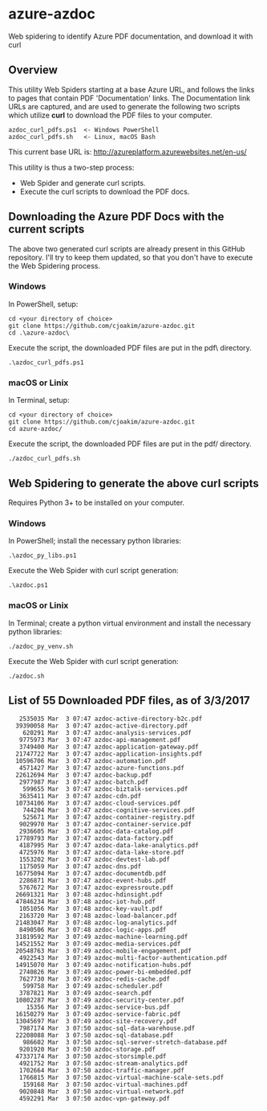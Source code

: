 # azure-azdoc

Web spidering to identify Azure PDF documentation, and download it with curl

## Overview

This utility Web Spiders starting at a base Azure URL, and follows the links to
pages that contain PDF 'Documentation' links.  The Documentation link URLs are
captured, and are used to generate the following two scripts which utilize **curl**
to download the PDF files to your computer.
```
azdoc_curl_pdfs.ps1  <- Windows PowerShell
azdoc_curl_pdfs.sh   <- Linux, macOS Bash
```

This current base URL is: 
http://azureplatform.azurewebsites.net/en-us/

This utility is thus a two-step process:
- Web Spider and generate curl scripts.
- Execute the curl scripts to download the PDF docs.


## Downloading the Azure PDF Docs with the current scripts

The above two generated curl scripts are already present in this GitHub repository.
I'll try to keep them updated, so that you don't have to execute the Web Spidering
process.

### Windows

In PowerShell, setup:
```
cd <your directory of choice>
git clone https://github.com/cjoakim/azure-azdoc.git
cd .\azure-azdoc\
```

Execute the script, the downloaded PDF files are put in the pdf\ directory.
```
.\azdoc_curl_pdfs.ps1
```

### macOS or Linix

In Terminal, setup:
```
cd <your directory of choice>
git clone https://github.com/cjoakim/azure-azdoc.git
cd azure-azdoc/
```

Execute the script, the downloaded PDF files are put in the pdf/ directory.
```
./azdoc_curl_pdfs.sh
```

## Web Spidering to generate the above curl scripts

Requires Python 3+ to be installed on your computer.

### Windows

In PowerShell; install the necessary python libraries:
```
.\azdoc_py_libs.ps1
```

Execute the Web Spider with curl script generation:
```
.\azdoc.ps1
```

### macOS or Linix

In Terminal; create a python virtual environment and install the necessary python libraries:
```
./azdoc_py_venv.sh
```

Execute the Web Spider with curl script generation:
```
./azdoc.sh
```

## List of 55 Downloaded PDF files, as of 3/3/2017

```
   2535035 Mar  3 07:47 azdoc-active-directory-b2c.pdf
  39390058 Mar  3 07:47 azdoc-active-directory.pdf
    620291 Mar  3 07:47 azdoc-analysis-services.pdf
   9775973 Mar  3 07:47 azdoc-api-management.pdf
   3749400 Mar  3 07:47 azdoc-application-gateway.pdf
  21747722 Mar  3 07:47 azdoc-application-insights.pdf
  10596706 Mar  3 07:47 azdoc-automation.pdf
   4571427 Mar  3 07:47 azdoc-azure-functions.pdf
  22612694 Mar  3 07:47 azdoc-backup.pdf
   2977987 Mar  3 07:47 azdoc-batch.pdf
    599655 Mar  3 07:47 azdoc-biztalk-services.pdf
   3635411 Mar  3 07:47 azdoc-cdn.pdf
  10734106 Mar  3 07:47 azdoc-cloud-services.pdf
    744204 Mar  3 07:47 azdoc-cognitive-services.pdf
    525671 Mar  3 07:47 azdoc-container-registry.pdf
   9029970 Mar  3 07:47 azdoc-container-service.pdf
   2936605 Mar  3 07:47 azdoc-data-catalog.pdf
  17789793 Mar  3 07:47 azdoc-data-factory.pdf
   4187995 Mar  3 07:47 azdoc-data-lake-analytics.pdf
   4725976 Mar  3 07:47 azdoc-data-lake-store.pdf
   1553202 Mar  3 07:47 azdoc-devtest-lab.pdf
   1175059 Mar  3 07:47 azdoc-dns.pdf
  16775094 Mar  3 07:47 azdoc-documentdb.pdf
   2286871 Mar  3 07:47 azdoc-event-hubs.pdf
   5767672 Mar  3 07:47 azdoc-expressroute.pdf
  26691321 Mar  3 07:48 azdoc-hdinsight.pdf
  47846234 Mar  3 07:48 azdoc-iot-hub.pdf
   1051056 Mar  3 07:48 azdoc-key-vault.pdf
   2163720 Mar  3 07:48 azdoc-load-balancer.pdf
  21483047 Mar  3 07:48 azdoc-log-analytics.pdf
   8490506 Mar  3 07:48 azdoc-logic-apps.pdf
  31819592 Mar  3 07:49 azdoc-machine-learning.pdf
  14521552 Mar  3 07:49 azdoc-media-services.pdf
  20548763 Mar  3 07:49 azdoc-mobile-engagement.pdf
   4922543 Mar  3 07:49 azdoc-multi-factor-authentication.pdf
  14915070 Mar  3 07:49 azdoc-notification-hubs.pdf
   2740826 Mar  3 07:49 azdoc-power-bi-embedded.pdf
   7627730 Mar  3 07:49 azdoc-redis-cache.pdf
    599758 Mar  3 07:49 azdoc-scheduler.pdf
   3787821 Mar  3 07:49 azdoc-search.pdf
  10802287 Mar  3 07:49 azdoc-security-center.pdf
     15356 Mar  3 07:49 azdoc-service-bus.pdf
  16150279 Mar  3 07:49 azdoc-service-fabric.pdf
  13045697 Mar  3 07:49 azdoc-site-recovery.pdf
   7987174 Mar  3 07:50 azdoc-sql-data-warehouse.pdf
  22208088 Mar  3 07:50 azdoc-sql-database.pdf
    986602 Mar  3 07:50 azdoc-sql-server-stretch-database.pdf
   9201920 Mar  3 07:50 azdoc-storage.pdf
  47337174 Mar  3 07:50 azdoc-storsimple.pdf
   4921752 Mar  3 07:50 azdoc-stream-analytics.pdf
   1702664 Mar  3 07:50 azdoc-traffic-manager.pdf
   1766815 Mar  3 07:50 azdoc-virtual-machine-scale-sets.pdf
    159168 Mar  3 07:50 azdoc-virtual-machines.pdf
   9020848 Mar  3 07:50 azdoc-virtual-network.pdf
   4592291 Mar  3 07:50 azdoc-vpn-gateway.pdf

```